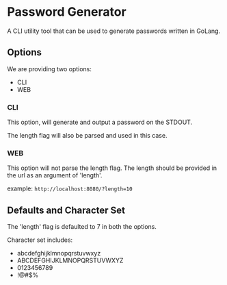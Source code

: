 # Password Generator

A CLI utility tool that can be used to generate passwords written in GoLang.

## Options

We are providing two options:

- CLI
- WEB

### CLI

This option, will generate and output a password on the STDOUT.

The length flag will also be parsed and used in this case.

### WEB

This option will not parse the length flag. The length should be provided in the url as an argument of 'length'.

example: ``http://localhost:8080/?length=10``

## Defaults and Character Set

The 'length' flag is defaulted to 7 in both the options.

Character set includes:

- abcdefghijklmnopqrstuvwxyz
- ABCDEFGHIJKLMNOPQRSTUVWXYZ
- 0123456789
- !@#$%
